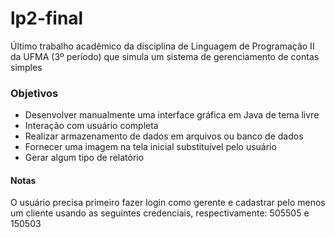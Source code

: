 # lp2-final
</p>Último trabalho acadêmico da disciplina de Linguagem de Programação II da UFMA (3º período) que simula um sistema de gerenciamento de contas simples</p>

### Objetivos
- Desenvolver manualmente uma interface gráfica em Java de tema livre
- Interação com usuário completa
- Realizar armazenamento de dados em arquivos ou banco de dados
- Fornecer uma imagem na tela inicial substituível pelo usuário
- Gerar algum tipo de relatório

#### Notas
</p>O usuário precisa primeiro fazer login como gerente e cadastrar pelo menos um cliente usando as seguintes credenciais, respectivamente: 505505 e 150503<p>
